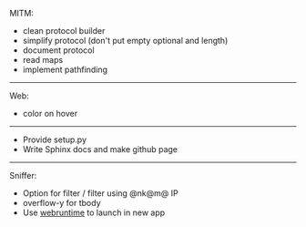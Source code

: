MITM:

  - clean protocol builder
  - simplify protocol (don't put empty optional and length)
  - document protocol
  - read maps
  - implement pathfinding

-----

Web:

  - color on hover

-----

  - Provide setup.py
  - Write Sphinx docs and make github page

-----

Sniffer:

  - Option for filter / filter using @nk@m@ IP
  - overflow-y for tbody
  - Use [webruntime](https://github.com/flexxui/webruntime) to launch in
    new app
